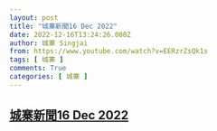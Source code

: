 ```yaml
---
layout: post
title: "城寨新聞16 Dec 2022"
date: 2022-12-16T13:24:26.000Z
author: 城寨 Singjai
from: https://www.youtube.com/watch?v=EERzrZsQk1s
tags: [ 城寨 ]
comments: True
categories: [ 城寨 ]
---
```

<!--1671197066000-->
[城寨新聞16 Dec 2022](https://www.youtube.com/watch?v=EERzrZsQk1s)
------

<div>

</div>
